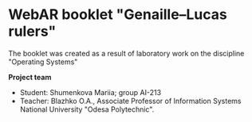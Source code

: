 # WebAR booklet "Genaille–Lucas rulers"
The booklet was created as a result of laboratory work on the discipline "Operating Systems"

**Project team**
- Student: Shumenkova Mariia; group AI-213
- Teacher: Blazhko O.A., Associate Professor of Information Systems National University "Odesa Polytechnic".
